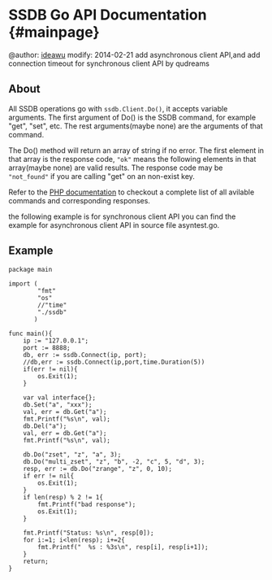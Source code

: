 SSDB Go API Documentation {#mainpage}
============

@author: [ideawu](http://www.ideawu.com/)
modify:
	2014-02-21 add asynchronous client API,and add connection timeout for synchronous client API by qudreams

## About

All SSDB operations go with ```ssdb.Client.Do()```, it accepts variable arguments. The first argument of Do() is the SSDB command, for example "get", "set", etc. The rest arguments(maybe none) are the arguments of that command.

The Do() method will return an array of string if no error. The first element in that array is the response code, ```"ok"``` means the following elements in that array(maybe none) are valid results. The response code may be ```"not_found"``` if you are calling "get" on an non-exist key.

Refer to the [PHP documentation](http://www.ideawu.com/ssdb/docs/php/) to checkout a complete list of all avilable commands and corresponding responses.

the following example is for synchronous client API
you can find the example for asynchronous client API in source file asyntest.go.

## Example

	package main
	
	import (
			"fmt"
			"os"
			//"time"
			"./ssdb"
		   )
		   
	func main(){
		ip := "127.0.0.1";
		port := 8888;
		db, err := ssdb.Connect(ip, port);
		//db,err := ssdb.Connect(ip,port,time.Duration(5))
		if(err != nil){
			os.Exit(1);
		}
		
		var val interface{};
		db.Set("a", "xxx");
		val, err = db.Get("a");
		fmt.Printf("%s\n", val);
		db.Del("a");
		val, err = db.Get("a");
		fmt.Printf("%s\n", val);
		
		db.Do("zset", "z", "a", 3);
		db.Do("multi_zset", "z", "b", -2, "c", 5, "d", 3);
		resp, err := db.Do("zrange", "z", 0, 10);
		if err != nil{
			os.Exit(1);
		}
		if len(resp) % 2 != 1{
			fmt.Printf("bad response");
			os.Exit(1);
		}
		
		fmt.Printf("Status: %s\n", resp[0]);
		for i:=1; i<len(resp); i+=2{
			fmt.Printf("  %s : %3s\n", resp[i], resp[i+1]);
		}
		return;
	}

